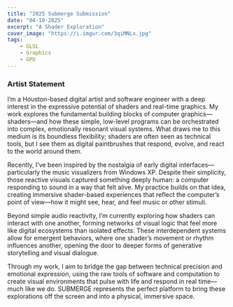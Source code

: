 ```yaml
---
title: "2025 Submerge Submission"
date: "04-10-2025"
excerpt: "A Shader Exploration"
cover_image: "https://i.imgur.com/3qiMNLx.jpg"
tags:
    - GLSL
    - Graphics
    - GPU
---
```


### Artist Statement

I’m a Houston-based digital artist and software engineer with a deep interest in the expressive potential of shaders and real-time graphics. My work explores the fundamental building blocks of computer graphics—shaders—and how these simple, low-level programs can be orchestrated into complex, emotionally resonant visual systems. What draws me to this medium is its boundless flexibility; shaders are often seen as technical tools, but I see them as digital paintbrushes that respond, evolve, and react to the world around them.

Recently, I’ve been inspired by the nostalgia of early digital interfaces—particularly the music visualizers from Windows XP. Despite their simplicity, those reactive visuals captured something deeply human: a computer responding to sound in a way that felt alive. My practice builds on that idea, creating immersive shader-based experiences that reflect the computer’s point of view—how it might see, hear, and feel music or other stimuli.

Beyond simple audio reactivity, I’m currently exploring how shaders can interact with one another, forming networks of visual logic that feel more like digital ecosystems than isolated effects. These interdependent systems allow for emergent behaviors, where one shader’s movement or rhythm influences another, opening the door to deeper forms of generative storytelling and visual dialogue.

Through my work, I aim to bridge the gap between technical precision and emotional expression, using the raw tools of software and computation to create visual environments that pulse with life and respond in real time—much like we do. SUBMERGE represents the perfect platform to bring these explorations off the screen and into a physical, immersive space.